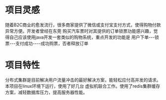 # 项目灵感
随着B2C商业的愈发流行，很多商家提供了微信或支付宝支付方式，使得购物付款异常方便。开发者曾经在东莞
购买汽车票时对其提供的订单锁票功能感兴趣，觉得自己应该使用java开发一套类似的购物系统，重点开发的功能是
用户下单---锁票---支付成功----成功购票，否者释放订单

# 项目特性
分布式集群是目前解决用户流量冲击的最好解决方案，能轻松应付高并发的请求。本项目在linux环境下运行，使用了好几台
虚拟机联合工作。使用了redis集群缓存方案，减轻数据库压力，提高服务器性能。